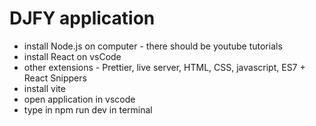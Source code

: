 # DJFY application

- install Node.js on computer - there should be youtube tutorials
- install React on vsCode
- other extensions - Prettier, live server, HTML, CSS, javascript, ES7 + React Snippers
- install vite 
- open application in vscode
- type in npm run dev in terminal
